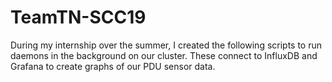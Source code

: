 # TeamTN-SCC19

During my internship over the summer, I created the following scripts to run daemons in the background on our cluster. 
These connect to InfluxDB and Grafana to create graphs of our PDU sensor data. 
